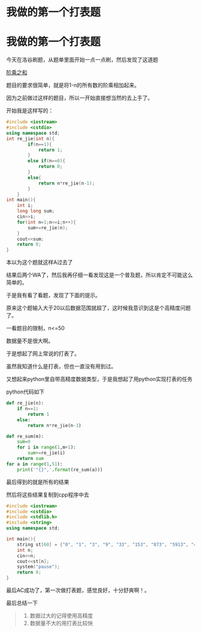 # 我做的第一个打表题


# 	我做的第一个打表题

今天在洛谷刷题，从题单里面开始一点一点刷，然后发现了这道题

[阶乘之和](https://www.luogu.com.cn/problem/P1009)

题目的要求很简单，就是将1-n的所有数的阶乘相加起来。



因为之前做过这样的题目，所以一开始直接想当然的去上手了。



开始我是这样写的：

```c++
#include <iostream>
#include <cstdio>
using namespace std;
int re_jie(int n){
        if(n==1){
            return 1;
        }
        else if(n==0){
            return 0;
        }
        else{
            return n*re_jie(n-1);
        }
    }
int main(){
    int i;
    long long sum;
    cin>>i;
    for(int n=1;n<=i;n++){
        sum+=re_jie(n);
    }
    cout<<sum;
    return 0;
}
```

本以为这个题就这样A过去了

结果后两个WA了，然后我再仔细一看发现这是一个普及题，所以肯定不可能这么简单的。

于是我有看了看题，发现了下面的提示。

原来这个题输入大于20以后数据范围就超了，这时候我意识到这是个高精度问题了。

一看题目的限制，n<=50

数据量不是很大啊。



于是想起了网上常说的打表了。

虽然我知道什么是打表，但也一直没有用到过。



又想起来python里自带高精度数据类型，于是我想起了用python实现打表的任务



python代码如下

```python
def re_jie(n):
    if n==1:
        return 1
    else:
        return n*re_jie(n-1)

def re_sum(m):
    sum=0
    for i in range(1,m+1):
        sum+=re_jie(i)
    return sum
for a in range(1,51):
    print('"{}",'.format(re_sum(a)))

```

最后得到的就是所有的结果

然后将这些结果复制到cpp程序中去

```c++
#include <iostream>
#include <cstdio>
#include <stdlib.h>
#include <string>
using namespace std;

int main(){
    string st[60] = {"0", "1", "3", "9", "33", "153", "873", "5913", "46233", "409113", "4037913", "43954713", "522956313", "6749977113", "93928268313", "1401602636313", "22324392524313", "378011820620313", "6780385526348313", "128425485935180313", "2561327494111820313", "53652269665821260313", "1177652997443428940313", "27029669736328405580313", "647478071469567844940313", "16158688114800553828940313", "419450149241406189412940313", "11308319599659758350180940313", "316196664211373618851684940313", "9157958657951075573395300940313", "274410818470142134209703780940313", "8497249472648064951935266660940313", "271628086406341595119153278820940313", "8954945705218228090637347680100940313", "304187744744822368938255957323620940313", "10637335711130967298604907294846820940313", "382630662501032184766604355445682020940313", "14146383753727377231082583937026584420940313", "537169001220328488991089808037100875620940313", "20935051082417771847631371547939998232420940313", "836850334330315506193242641144055892504420940313", "34289376947494122614363304694584807557656420940313", "1439295494700374021157505910939096377494040420940313", "61854558558074209658512637979453093884758552420940313", "2720126133346522977702138448994068984204397080420940313", "122342346998826717539665299944651784048588130840420940313", "5624964506810915667389970728744906677010239883800420940313", "264248206017979096310354325882356886646207872272920420940313", "12678163798554051767172643373255731925167694226950680420940313", "620960027832821612639424806694551108812720525606160920420940313", "31035053229546199656252032972759319953190362094566672920420940313"};
    int n;
    cin>>n;
    cout<<st[n];
    system("pause");
    return 0;
}
```

最后AC成功了，第一次做打表题，感觉良好，十分舒爽啊！。

最后总结一下

> 1. 数据过大的记得使用高精度
> 2. 数据量不大的用打表比较快




